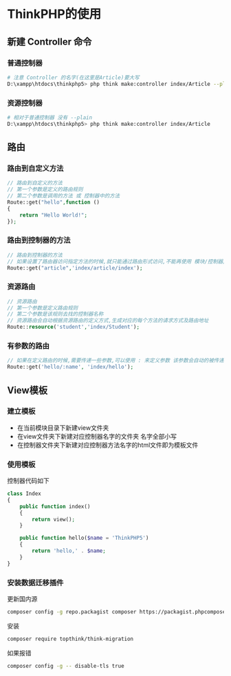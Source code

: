 # ThinkPHP的使用

## 新建 Controller 命令

### 普通控制器

```sh
# 注意 Controller 的名字(在这里是Article)要大写
D:\xampp\htdocs\thinkphp5> php think make:controller index/Article --plain
```

### 资源控制器

```sh
# 相对于普通控制器 没有 --plain
D:\xampp\htdocs\thinkphp5> php think make:controller index/Article
```

## 路由

### 路由到自定义方法

```php
// 路由到自定义的方法
// 第一个参数是定义的路由规则
// 第二个参数是调用的方法 或 控制器中的方法
Route::get("hello",function ()
{
    return "Hello World!";
});
```

### 路由到控制器的方法

```php
// 路由到控制器的方法
// 如果设置了路由器访问指定方法的时候,就只能通过路由形式访问,不能再使用 模块/控制器/方法名 的方式来访问
Route::get("article",'index/article/index');
```

### 资源路由

```php
// 资源路由
// 第一个参数是定义路由规则
// 第二个参数是该规则去找的控制器名称
// 资源路由会自动根据资源路由的定义方式,生成对应的每个方法的请求方式及路由地址
Route::resource('student','index/Student');
```

### 有参数的路由

```php
// 如果在定义路由的时候,需要传递一些参数,可以使用 : 来定义参数 该参数会自动的被传递给当前路由所调用的方法,作为方法的参数自动被接收
Route::get('hello/:name', 'index/hello');
```

## View模板

### 建立模板

- 在当前模块目录下新建view文件夹
- 在view文件夹下新建对应控制器名字的文件夹 名字全部小写
- 在控制器文件夹下新建对应控制器方法名字的html文件即为模板文件

### 使用模板

控制器代码如下

```php
class Index
{
    public function index()
    {
        return view();
    }

    public function hello($name = 'ThinkPHP5')
    {
        return 'hello,' . $name;
    }
}
```

### 安装数据迁移插件

更新国内源

```sh
composer config -g repo.packagist composer https://packagist.phpcomposer.com
```

安装

```sh
composer require topthink/think-migration
```

如果报错

```sh
composer config -g -- disable-tls true
```
